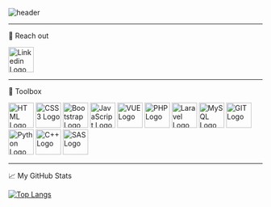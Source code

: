 ![header](https://capsule-render.vercel.app/api?type=waving&color=0:16BFFD,100:CB3066&height=215&section=header&text=Edoardo%20Ruffi&fontSize=75&fontColor=FFF&&animation=fadeIn&fontAlignY=38&desc=Full%20Stack%20web%20developer%20from%20Italy&descAlignY=51&descAlign=62)

---
🔗 Reach out

<a href="https://www.linkedin.com/in/edoardoruffi/" target="_blank"><img src="https://cdn.worldvectorlogo.com/logos/linkedin-icon-2.svg" alt="Linkedin Logo" width="50" height="50"/></a>

---
🧰 Toolbox


<a href="https://developer.mozilla.org/en-US/docs/Glossary/HTML5" target="_blank"><img src="https://cdn.worldvectorlogo.com/logos/html-1.svg" alt="HTML Logo" width="50" height="50"/></a>
<a href="https://www.w3schools.com/css/" target="_blank"><img src="https://cdn.worldvectorlogo.com/logos/css-3.svg" alt="CSS3 Logo" width="50" height="50"/></a>
<a href="https://getbootstrap.com" target="_blank"><img src="https://cdn.worldvectorlogo.com/logos/bootstrap-5-1.svg" alt="Bootstrap Logo" width="50" height="50"/></a>
<a href="https://developer.mozilla.org/en-US/docs/Web/JavaScript" target="_blank"><img src="https://cdn.worldvectorlogo.com/logos/javascript-1.svg" alt="JavaScript Logo" width="50" height="50"/></a>
<a href="https://vuejs.org/" target="_blank"><img src="https://cdn.worldvectorlogo.com/logos/vue-9.svg" alt="VUE Logo" width="50" height="50"/></a>
<a href="https://www.php.net" target="_blank"><img src="https://cdn.worldvectorlogo.com/logos/php-1.svg" alt="PHP Logo" width="50" height="50"/></a>
<a href="https://laravel.com/" target="_blank"><img src="https://cdn.worldvectorlogo.com/logos/laravel-1.svg" alt="Laravel Logo" width="50" height="50"/></a>
<a href="https://www.mysql.com/" target="_blank"><img src="https://cdn.worldvectorlogo.com/logos/mysql-6.svg" alt="MySQL Logo" width="50" height="50"/></a>
<a href="https://git-scm.com/" target="_blank"><img src="https://cdn.worldvectorlogo.com/logos/git-icon.svg" alt="GIT Logo" width="50" height="50"/></a>
<a href="https://www.python.org/" target="_blank"><img src="https://cdn.worldvectorlogo.com/logos/python-5.svg" alt="Python Logo" width="50" height="50"/></a>
<a href="https://www.cplusplus.com/" target="_blank"><img src="https://cdn.worldvectorlogo.com/logos/c.svg" alt="C++ Logo" width="50" height="50"/></a>
<a href="https://www.sas.com" target="_blank"><img src="https://cdn.worldvectorlogo.com/logos/sas-6.svg" alt="SAS Logo" width="50" height="50"/></a>

---
&#x1f4c8; My GitHub Stats

[![Top Langs](https://github-readme-stats.vercel.app/api/top-langs/?username=BigOoga&hide=java,html,css&theme=radical)](https://github.com/anuraghazra/github-readme-stats)

